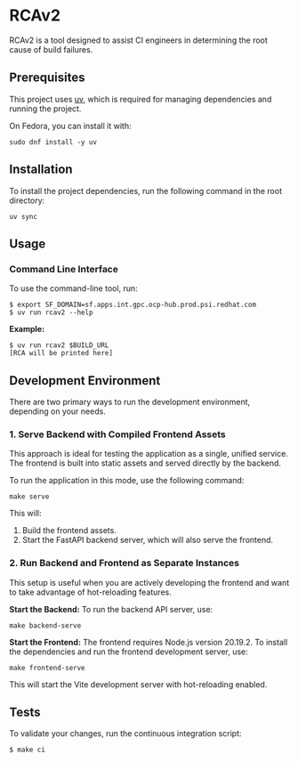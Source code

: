 # RCAv2

RCAv2 is a tool designed to assist CI engineers in determining the root cause of build failures.

## Prerequisites

This project uses [uv](https://docs.astral.sh/uv/), which is required for managing dependencies and running the project.

On Fedora, you can install it with:
```ShellSession
sudo dnf install -y uv
```

## Installation

To install the project dependencies, run the following command in the root directory:
```ShellSession
uv sync
```

## Usage

### Command Line Interface

To use the command-line tool, run:
```ShellSession
$ export SF_DOMAIN=sf.apps.int.gpc.ocp-hub.prod.psi.redhat.com
$ uv run rcav2 --help
```

**Example:**
```ShellSession
$ uv run rcav2 $BUILD_URL
[RCA will be printed here]
```

## Development Environment

There are two primary ways to run the development environment, depending on your needs.

### 1. Serve Backend with Compiled Frontend Assets

This approach is ideal for testing the application as a single, unified service. The frontend is built into static assets and served directly by the backend.

To run the application in this mode, use the following command:

```ShellSession
make serve
```

This will:
1. Build the frontend assets.
2. Start the FastAPI backend server, which will also serve the frontend.

### 2. Run Backend and Frontend as Separate Instances

This setup is useful when you are actively developing the frontend and want to take advantage of hot-reloading features.

**Start the Backend:**
To run the backend API server, use:
```ShellSession
make backend-serve
```

**Start the Frontend:**
The frontend requires Node.js version 20.19.2. To install the dependencies and run the frontend development server, use:
```ShellSession
make frontend-serve
```

This will start the Vite development server with hot-reloading enabled.

## Tests

To validate your changes, run the continuous integration script:
```ShellSession
$ make ci
```
